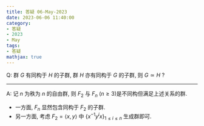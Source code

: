 ```yaml
---
title: 答疑 06-May-2023
date: 2023-06-06 11:40:00
category: 
- 答疑
- 2023
- May
tags: 
- 答疑
mathjax: true
---
```


Q: 群 $G$ 有同构于 $H$ 的子群, 群 $H$ 亦有同构于 $G$ 的子群, 则 $G\simeq H$ ?

***

A: 记 $n$ 为秩为 $n$ 的自由群, 则 $F_2$ 与 $F_n$ ($n\geq 3$)是不同构但满足上述关系的群. 

* 一方面, $F_n$ 显然包含同构于 $F_2$ 的子群. 
* 另一方面, 考虑 $F_2=\left< x,y\right>$ 中 $\{x^{-1}y^ix\}_{1\leq i\leq n}$ 生成群即可. 

